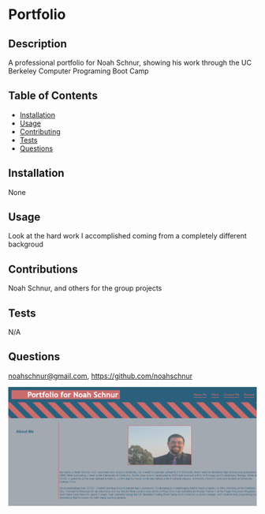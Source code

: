 
# Portfolio

## Description

A professional portfolio for Noah Schnur, showing his work through the UC Berkeley Computer Programing Boot Camp

## Table of Contents
- [Installation](#installation)
- [Usage](#usage)
- [Contributing](#contributing)
- [Tests](#tests)
- [Questions](#questions)

## Installation

None

## Usage

Look at the hard work I accomplished coming from a completely different backgroud

## Contributions

Noah Schnur, and others for the group projects

## Tests

N/A

## Questions

noahschnur@gmail.com, https://github.com/noahschnur

![Alt text](https://github.com/noahschnur/Challenge-2/blob/main/assets/images/Portfolio.png "Screenshot")